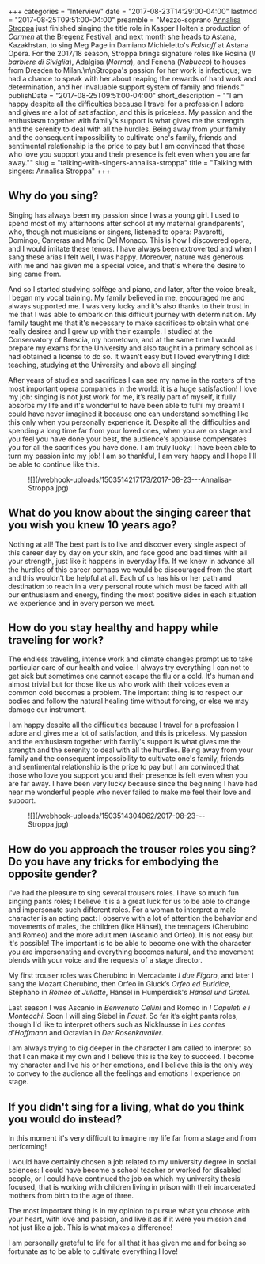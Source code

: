 +++
categories = "Interview"
date = "2017-08-23T14:29:00-04:00"
lastmod = "2017-08-25T09:51:00-04:00"
preamble = "Mezzo-soprano [Annalisa Stroppa](/scene/people/annalisa-stroppa/) just finished singing the title role in Kasper Holten's production of *Carmen* at the Bregenz Festival, and next month she heads to Astana, Kazakhstan, to sing Meg Page in Damiano Michieletto's *Falstaff* at Astana Opera. For the 2017/18 season, Stroppa brings signature roles like Rosina (*Il barbiere di Siviglia*), Adalgisa (*Norma*), and Fenena (*Nabucco*) to houses from Dresden to Milan.\n\nStroppa's passion for her work is infectious; we had a chance to speak with her about reaping the rewards of hard work and determination, and her invaluable support system of family and friends."
publishDate = "2017-08-25T09:51:00-04:00"
short_description = "\"I am happy despite all the difficulties because I travel for a profession I adore and gives me a lot of satisfaction, and this is priceless. My passion and the enthusiasm together with family's support is what gives me the strength and the serenity to deal with all the hurdles. Being away from your family and the consequent impossibility to cultivate one's family, friends and sentimental relationship is the price to pay but I am convinced that those who love you support you and their presence is felt even when you are far away.\""
slug = "talking-with-singers-annalisa-stroppa"
title = "Talking with singers: Annalisa Stroppa"
+++

## Why do you sing?

Singing has always been my passion since I was a young girl. I used to spend most of my afternoons after school at my maternal grandparents', who, though not musicians or singers, listened to opera: Pavarotti, Domingo, Carreras and Mario Del Monaco. This is how I discovered opera, and I would imitate these tenors. I have always been extroverted and when I sang these arias I felt well, I was happy. Moreover, nature was generous with me and has given me a special voice, and that's where the desire to sing came from.

And so I started studying solfège and piano, and later, after the voice break, I began my vocal training. My family believed in me, encouraged me and always supported me. I was very lucky and it's also thanks to their trust in me that I was able to embark on this difficult journey with determination. My family taught me that it's necessary to make sacrifices to obtain what one really desires and I grew up with their example. I studied at the Conservatory of Brescia, my hometown, and at the same time I would prepare my exams for the University and also taught in a primary school as I had obtained a license to do so. It wasn’t easy but I loved everything I did: teaching, studying at the University and above all singing!

After years of studies and sacrifices I can see my name in the rosters of the most important opera companies in the world: it is a huge satisfaction! I love my job: singing is not just work for me, it’s really part of myself, it fully absorbs my life and it's wonderful to have been able to fulfil my dream! I could have never imagined it because one can understand something like this only when you personally experience it. Despite all the difficulties and spending a long time far from your loved ones, when you are on stage and you feel you have done your best, the audience's applause compensates you for all the sacrifices you have done. I am truly lucky: I have been able to turn my passion into my job! I am so thankful, I am very happy and I hope I'll be able to continue like this.

<figure data-type="image">
![](/webhook-uploads/1503514217173/2017-08-23---Annalisa-Stroppa.jpg)
</figure>

## What do you know about the singing career that you wish you knew 10 years ago?

Nothing at all! The best part is to live and discover every single aspect of this career day by day on your skin, and face good and bad times with all your strength, just like it happens in everyday life. If we knew in advance all the hurdles of this career perhaps we would be discouraged from the start and this wouldn't be helpful at all. Each of us has his or her path and destination to reach in a very personal route which must be faced with all our enthusiasm and energy, finding the most positive sides in each situation we experience and in every person we meet.

## How do you stay healthy and happy while traveling for work?

The endless traveling, intense work and climate changes prompt us to take particular care of our health and voice. I always try everything I can not to get sick but sometimes one cannot escape the flu or a cold. It's human and almost trivial but for those like us who work with their voices even a common cold becomes a problem. The important thing is to respect our bodies and follow the natural healing time without forcing, or else we may damage our instrument.

I am happy despite all the difficulties because I travel for a profession I adore and gives me a lot of satisfaction, and this is priceless. My passion and the enthusiasm together with family's support is what gives me the strength and the serenity to deal with all the hurdles. Being away from your family and the consequent impossibility to cultivate one's family, friends and sentimental relationship is the price to pay but I am convinced that those who love you support you and their presence is felt even when you are far away. I have been very lucky because since the beginning I have had near me wonderful people who never failed to make me feel their love and support.

<figure data-type="image">
![](/webhook-uploads/1503514304062/2017-08-23---Stroppa.jpg)
</figure>

## How do you approach the trouser roles you sing? Do you have any tricks for embodying the opposite gender?

I've had the pleasure to sing several trousers roles. I have so much fun singing pants roles; I believe it is a a great luck for us to be able to change and impersonate such different roles. For a woman to interpret a male character is an acting pact: I observe with a lot of attention the behavior and movements of males, the children (like Hänsel), the teenagers (Cherubino and Romeo) and the more adult men (Ascanio and Orfeo). It is not easy but it's possible! The important is to be able to become one with the character you are impersonating and everything becomes natural, and the movement blends with your voice and the requests of a stage director.

My first trouser roles was Cherubino in Mercadante *I due Figaro*, and later I sang the Mozart Cherubino, then Orfeo in Gluck’s *Orfeo ed Euridice*, Stéphano in *Roméo et Juliette*, Hänsel in Humperdick's *Hänsel und Gretel*.

Last season I was Ascanio in *Benvenuto Cellini* and Romeo in *I Capuleti e i Montecchi*. Soon I will sing Siebel in *Faust*. So far it’s eight pants roles, though I'd like to interpret others such as Nicklausse in *Les contes d'Hoffmann* and Octavian in *Der Rosenkavalier*.

I am always trying to dig deeper in the character I am called to interpret so that I can make it my own and I believe this is the key to succeed. I become my character and live his or her emotions, and I believe this is the only way to convey to the audience all the feelings and emotions I experience on stage.

## If you didn't sing for a living, what do you think you would do instead?

In this moment it's very difficult to imagine my life far from a stage and from performing!

I would have certainly chosen a job related to my university degree in social sciences: I could have become a school teacher or worked for disabled people, or I could have continued the job on which my university thesis focused, that is working with children living in prison with their incarcerated mothers from birth to the age of three.

The most important thing is in my opinion to pursue what you choose with your heart, with love and passion, and live it as if it were you mission and not just like a job. This is what makes a difference!

I am personally grateful to life for all that it has given me and for being so fortunate as to be able to cultivate everything I love!
